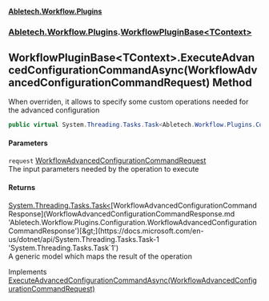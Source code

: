 #### [Abletech.Workflow.Plugins](index.md 'index')
### [Abletech.Workflow.Plugins](Abletech_Workflow_Plugins.md 'Abletech.Workflow.Plugins').[WorkflowPluginBase&lt;TContext&gt;](WorkflowPluginBase_TContext_.md 'Abletech.Workflow.Plugins.WorkflowPluginBase&lt;TContext&gt;')
## WorkflowPluginBase&lt;TContext&gt;.ExecuteAdvancedConfigurationCommandAsync(WorkflowAdvancedConfigurationCommandRequest) Method
When overriden, it allows to specify some custom operations needed for the advanced configuration  
```csharp
public virtual System.Threading.Tasks.Task<Abletech.Workflow.Plugins.Configuration.WorkflowAdvancedConfigurationCommandResponse> ExecuteAdvancedConfigurationCommandAsync(Abletech.Workflow.Plugins.Configuration.WorkflowAdvancedConfigurationCommandRequest request);
```
#### Parameters
<a name='Abletech_Workflow_Plugins_WorkflowPluginBase_TContext__ExecuteAdvancedConfigurationCommandAsync(Abletech_Workflow_Plugins_Configuration_WorkflowAdvancedConfigurationCommandRequest)_request'></a>
`request` [WorkflowAdvancedConfigurationCommandRequest](WorkflowAdvancedConfigurationCommandRequest.md 'Abletech.Workflow.Plugins.Configuration.WorkflowAdvancedConfigurationCommandRequest')  
The input parameters needed by the operation to execute
  
#### Returns
[System.Threading.Tasks.Task&lt;](https://docs.microsoft.com/en-us/dotnet/api/System.Threading.Tasks.Task-1 'System.Threading.Tasks.Task`1')[WorkflowAdvancedConfigurationCommandResponse](WorkflowAdvancedConfigurationCommandResponse.md 'Abletech.Workflow.Plugins.Configuration.WorkflowAdvancedConfigurationCommandResponse')[&gt;](https://docs.microsoft.com/en-us/dotnet/api/System.Threading.Tasks.Task-1 'System.Threading.Tasks.Task`1')  
A generic model which maps the result of the operation

Implements [ExecuteAdvancedConfigurationCommandAsync(WorkflowAdvancedConfigurationCommandRequest)](IWorkflowPlugin_ExecuteAdvancedConfigurationCommandAsync(WorkflowAdvancedConfigurationCommandRequest).md 'Abletech.Workflow.Plugins.IWorkflowPlugin.ExecuteAdvancedConfigurationCommandAsync(Abletech.Workflow.Plugins.Configuration.WorkflowAdvancedConfigurationCommandRequest)')  
